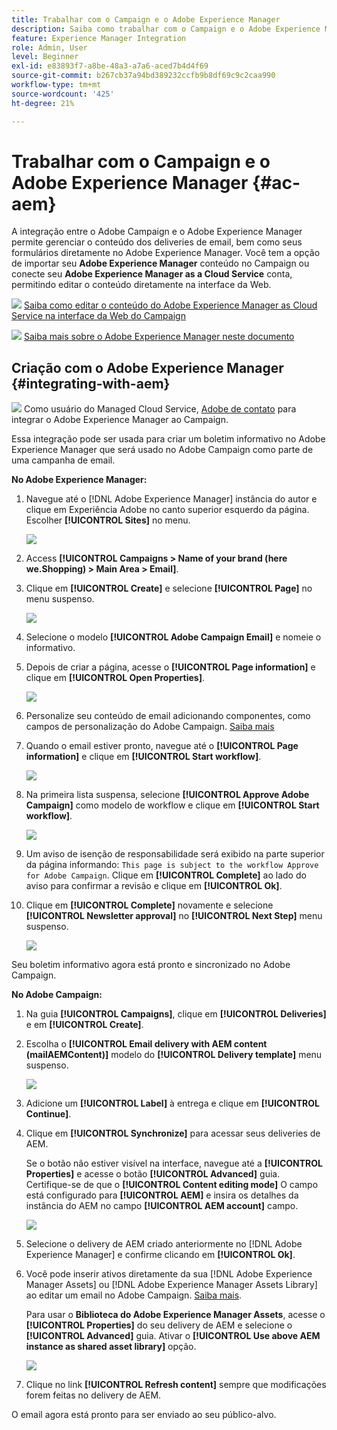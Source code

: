 ```yaml
---
title: Trabalhar com o Campaign e o Adobe Experience Manager
description: Saiba como trabalhar com o Campaign e o Adobe Experience Manager
feature: Experience Manager Integration
role: Admin, User
level: Beginner
exl-id: e83893f7-a8be-48a3-a7a6-aced7b4d4f69
source-git-commit: b267cb37a94bd389232ccfb9b8df69c9c2caa990
workflow-type: tm+mt
source-wordcount: '425'
ht-degree: 21%

---
```


# Trabalhar com o Campaign e o Adobe Experience Manager {#ac-aem}

A integração entre o Adobe Campaign e o Adobe Experience Manager permite gerenciar o conteúdo dos deliveries de email, bem como seus formulários diretamente no Adobe Experience Manager. Você tem a opção de importar seu **Adobe Experience Manager** conteúdo no Campaign ou conecte seu **Adobe Experience Manager as a Cloud Service** conta, permitindo editar o conteúdo diretamente na interface da Web.

![](../assets/do-not-localize/book.png) [Saiba como editar o conteúdo do Adobe Experience Manager as Cloud Service na interface da Web do Campaign](https://experienceleague.adobe.com/docs/campaign-web/v8/msg/email/content/integrations/aem-content.html?lang=en)

![](../assets/do-not-localize/book.png) [Saiba mais sobre o Adobe Experience Manager neste documento](https://experienceleague.adobe.com/docs/experience-manager-65/administering/integration/campaignonpremise.html#aem-and-adobe-campaign-integration-workflow)

## Criação com o Adobe Experience Manager {#integrating-with-aem}

![](../assets/do-not-localize/speech.png)  Como usuário do Managed Cloud Service, [Adobe de contato](../start/campaign-faq.md#support) para integrar o Adobe Experience Manager ao Campaign.

Essa integração pode ser usada para criar um boletim informativo no Adobe Experience Manager que será usado no Adobe Campaign como parte de uma campanha de email.

**No Adobe Experience Manager:**

1. Navegue até o [!DNL Adobe Experience Manager] instância do autor e clique em Experiência Adobe no canto superior esquerdo da página. Escolher **[!UICONTROL Sites]** no menu.

   ![](assets/aem_authoring_1.png)

1. Access **[!UICONTROL Campaigns > Name of your brand (here we.Shopping) > Main Area > Email]**.

1. Clique em **[!UICONTROL Create]** e selecione **[!UICONTROL Page]** no menu suspenso.

   ![](assets/aem_authoring_2.png)

1. Selecione o modelo **[!UICONTROL Adobe Campaign Email]** e nomeie o informativo.

1. Depois de criar a página, acesse o **[!UICONTROL Page information]** e clique em **[!UICONTROL Open Properties]**.

   ![](assets/aem_authoring_3.png)

1. Personalize seu conteúdo de email adicionando componentes, como campos de personalização do Adobe Campaign. [Saiba mais](https://experienceleague.adobe.com/docs/experience-manager-65/content/sites/authoring/aem-adobe-campaign/campaign.html?lang=en#editing-email-content)

1. Quando o email estiver pronto, navegue até o **[!UICONTROL Page information]** e clique em **[!UICONTROL Start workflow]**.

   ![](assets/aem_authoring_4.png)

1. Na primeira lista suspensa, selecione **[!UICONTROL Approve Adobe Campaign]** como modelo de workflow e clique em **[!UICONTROL Start workflow]**.

   ![](assets/aem_authoring_5.png)

1. Um aviso de isenção de responsabilidade será exibido na parte superior da página informando: `This page is subject to the workflow Approve for Adobe Campaign`. Clique em **[!UICONTROL Complete]** ao lado do aviso para confirmar a revisão e clique em **[!UICONTROL Ok]**.

1. Clique em **[!UICONTROL Complete]** novamente e selecione **[!UICONTROL Newsletter approval]** no **[!UICONTROL Next Step]** menu suspenso.

   ![](assets/aem_authoring_6.png)

Seu boletim informativo agora está pronto e sincronizado no Adobe Campaign.

**No Adobe Campaign:**

1. Na guia **[!UICONTROL Campaigns]**, clique em **[!UICONTROL Deliveries]** e em **[!UICONTROL Create]**.

1. Escolha o **[!UICONTROL Email delivery with AEM content (mailAEMContent)]** modelo do **[!UICONTROL Delivery template]** menu suspenso.

   ![](assets/aem_authoring_7.png)

1. Adicione um **[!UICONTROL Label]** à entrega e clique em **[!UICONTROL Continue]**.

1. Clique em **[!UICONTROL Synchronize]** para acessar seus deliveries de AEM.

   Se o botão não estiver visível na interface, navegue até a **[!UICONTROL Properties]** e acesse o botão **[!UICONTROL Advanced]** guia. Certifique-se de que o **[!UICONTROL Content editing mode]** O campo está configurado para **[!UICONTROL AEM]** e insira os detalhes da instância do AEM no campo **[!UICONTROL AEM account]** campo.

   ![](assets/aem_authoring_8.png)

1. Selecione o delivery de AEM criado anteriormente no [!DNL Adobe Experience Manager] e confirme clicando em **[!UICONTROL Ok]**.

1. Você pode inserir ativos diretamente da sua [!DNL Adobe Experience Manager Assets] ou [!DNL Adobe Experience Manager Assets Library] ao editar um email no Adobe Campaign. [Saiba mais](https://experienceleague.adobe.com/docs/experience-manager-cloud-service/assets/overview.html).

   Para usar o **Biblioteca do Adobe Experience Manager Assets**, acesse o **[!UICONTROL Properties]** do seu delivery de AEM e selecione o **[!UICONTROL Advanced]** guia. Ativar o **[!UICONTROL Use above AEM instance as shared asset library]** opção.

   ![](assets/aem_authoring_9.png)

1. Clique no link **[!UICONTROL Refresh content]** sempre que modificações forem feitas no delivery de AEM.

O email agora está pronto para ser enviado ao seu público-alvo.
